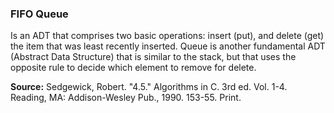 ### FIFO Queue
Is an ADT that comprises two basic operations: insert (put), and 
delete (get) the item that was least recently inserted. Queue is another
fundamental ADT (Abstract Data Structure) that is similar to the stack,
but that uses the opposite rule to decide which element to remove for 
delete.

**Source:**
Sedgewick, Robert. "4.5." Algorithms in C. 3rd ed. Vol. 1-4. 
Reading, MA: Addison-Wesley Pub., 1990. 153-55. Print.